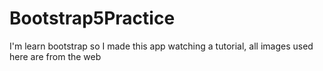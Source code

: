 # Bootstrap5Practice
I'm learn bootstrap so I made this app watching a tutorial, all images used here are from the web
